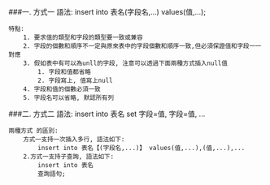 ###一. 方式一
	語法:
		insert into 表名(字段名,...) values(值,...);

	特點:
		1. 要求值的類型和字段的類型要一致或兼容
		2. 字段的個數和順序不一定與原來表中的字段個數和順序一致,但必須保證值和字段一一對應
		3. 假如表中有可以為unll的字段, 注意可以透過下面兩種方式插入null值
			1. 字段和值都省略
			2. 字段寫上, 值寫上null
		4. 字段和值的個數必須一致
		5. 字段名可以省略, 默認所有列

###二. 方式二
	語法:
		insert into 表名 set 字段=值, 字段=值, ...

	兩種方式 的區別:
		方式一支持一次插入多行, 語法如下:
			insert into 表名【(字段名,...)】 values(值,...),(值,...),...
		2.方式一支持子查詢, 語法如下:
			insert into 表名
			查詢語句;